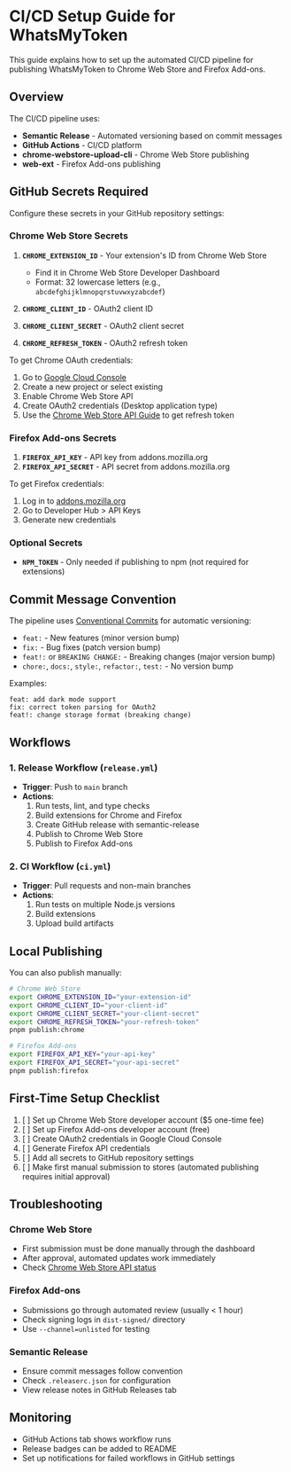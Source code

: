 # CI/CD Setup Guide for WhatsMyToken

This guide explains how to set up the automated CI/CD pipeline for publishing WhatsMyToken to Chrome Web Store and Firefox Add-ons.

## Overview

The CI/CD pipeline uses:
- **Semantic Release** - Automated versioning based on commit messages
- **GitHub Actions** - CI/CD platform
- **chrome-webstore-upload-cli** - Chrome Web Store publishing
- **web-ext** - Firefox Add-ons publishing

## GitHub Secrets Required

Configure these secrets in your GitHub repository settings:

### Chrome Web Store Secrets

1. **`CHROME_EXTENSION_ID`** - Your extension's ID from Chrome Web Store
   - Find it in Chrome Web Store Developer Dashboard
   - Format: 32 lowercase letters (e.g., `abcdefghijklmnopqrstuvwxyzabcdef`)

2. **`CHROME_CLIENT_ID`** - OAuth2 client ID
3. **`CHROME_CLIENT_SECRET`** - OAuth2 client secret
4. **`CHROME_REFRESH_TOKEN`** - OAuth2 refresh token

To get Chrome OAuth credentials:
1. Go to [Google Cloud Console](https://console.cloud.google.com/)
2. Create a new project or select existing
3. Enable Chrome Web Store API
4. Create OAuth2 credentials (Desktop application type)
5. Use the [Chrome Web Store API Guide](https://developer.chrome.com/docs/webstore/using-api) to get refresh token

### Firefox Add-ons Secrets

1. **`FIREFOX_API_KEY`** - API key from addons.mozilla.org
2. **`FIREFOX_API_SECRET`** - API secret from addons.mozilla.org

To get Firefox credentials:
1. Log in to [addons.mozilla.org](https://addons.mozilla.org)
2. Go to Developer Hub > API Keys
3. Generate new credentials

### Optional Secrets

- **`NPM_TOKEN`** - Only needed if publishing to npm (not required for extensions)

## Commit Message Convention

The pipeline uses [Conventional Commits](https://www.conventionalcommits.org/) for automatic versioning:

- `feat:` - New features (minor version bump)
- `fix:` - Bug fixes (patch version bump)
- `feat!:` or `BREAKING CHANGE:` - Breaking changes (major version bump)
- `chore:`, `docs:`, `style:`, `refactor:`, `test:` - No version bump

Examples:
```
feat: add dark mode support
fix: correct token parsing for OAuth2
feat!: change storage format (breaking change)
```

## Workflows

### 1. Release Workflow (`release.yml`)
- **Trigger**: Push to `main` branch
- **Actions**:
  1. Run tests, lint, and type checks
  2. Build extensions for Chrome and Firefox
  3. Create GitHub release with semantic-release
  4. Publish to Chrome Web Store
  5. Publish to Firefox Add-ons

### 2. CI Workflow (`ci.yml`)
- **Trigger**: Pull requests and non-main branches
- **Actions**:
  1. Run tests on multiple Node.js versions
  2. Build extensions
  3. Upload build artifacts

## Local Publishing

You can also publish manually:

```bash
# Chrome Web Store
export CHROME_EXTENSION_ID="your-extension-id"
export CHROME_CLIENT_ID="your-client-id"
export CHROME_CLIENT_SECRET="your-client-secret"
export CHROME_REFRESH_TOKEN="your-refresh-token"
pnpm publish:chrome

# Firefox Add-ons
export FIREFOX_API_KEY="your-api-key"
export FIREFOX_API_SECRET="your-api-secret"
pnpm publish:firefox
```

## First-Time Setup Checklist

1. [ ] Set up Chrome Web Store developer account ($5 one-time fee)
2. [ ] Set up Firefox Add-ons developer account (free)
3. [ ] Create OAuth2 credentials in Google Cloud Console
4. [ ] Generate Firefox API credentials
5. [ ] Add all secrets to GitHub repository settings
6. [ ] Make first manual submission to stores (automated publishing requires initial approval)

## Troubleshooting

### Chrome Web Store
- First submission must be done manually through the dashboard
- After approval, automated updates work immediately
- Check [Chrome Web Store API status](https://status.cloud.google.com/)

### Firefox Add-ons
- Submissions go through automated review (usually < 1 hour)
- Check signing logs in `dist-signed/` directory
- Use `--channel=unlisted` for testing

### Semantic Release
- Ensure commit messages follow convention
- Check `.releaserc.json` for configuration
- View release notes in GitHub Releases tab

## Monitoring

- GitHub Actions tab shows workflow runs
- Release badges can be added to README
- Set up notifications for failed workflows in GitHub settings